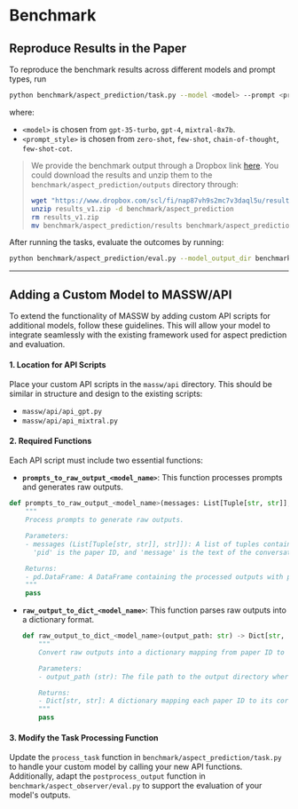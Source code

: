 # Benchmark

## Reproduce Results in the Paper

To reproduce the benchmark results across different models and prompt types, run

```bash
python benchmark/aspect_prediction/task.py --model <model> --prompt <prompt_style> --num_samples 1020
```

where:

- `<model>` is chosen from `gpt-35-turbo`, `gpt-4`, `mixtral-8x7b`.
- `<prompt_style>` is chosen from `zero-shot`, `few-shot`, `chain-of-thought`, `few-shot-cot`.

> We provide the benchmark output through a Dropbox link
> [here](https://www.dropbox.com/scl/fi/nap87vh9s2mc7v3daql5u/results_v1.zip?rlkey=m1n5vck90quwhqygiq1otn2zp&dl=0).
> You could download the results and unzip them to the
> `benchmark/aspect_prediction/outputs` directory through:
>
> ```bash
> wget "https://www.dropbox.com/scl/fi/nap87vh9s2mc7v3daql5u/results_v1.zip?rlkey=m1n5vck90quwhqygiq1otn2zp&dl=1" -O results_v1.zip
> unzip results_v1.zip -d benchmark/aspect_prediction
> rm results_v1.zip
> mv benchmark/aspect_prediction/results benchmark/aspect_prediction/outputs
> ```

After running the tasks, evaluate the outcomes by running:

```bash
python benchmark/aspect_prediction/eval.py --model_output_dir benchmark/aspect_prediction/outputs/gpt-35-turbo_zero-shot
```

---



## Adding a Custom Model to MASSW/API

To extend the functionality of MASSW by adding custom API scripts for additional models, follow these guidelines. This will allow your model to integrate seamlessly with the existing framework used for aspect prediction and evaluation.

#### 1. **Location for API Scripts**

Place your custom API scripts in the `massw/api` directory. This should be similar in structure and design to the existing scripts:

- `massw/api/api_gpt.py`
- `massw/api/api_mixtral.py`

#### 2. **Required Functions**

Each API script must include two essential functions:

- **`prompts_to_raw_output_<model_name>`**: This function processes prompts and generates raw outputs.

```python
def prompts_to_raw_output_<model_name>(messages: List[Tuple[str, str]], **other_arguments) -> pd.DataFrame:
    """
    Process prompts to generate raw outputs.

    Parameters:
    - messages (List[Tuple[str, str]], str]]): A list of tuples containing paper IDs and messages.
      'pid' is the paper ID, and 'message' is the text of the conversation or prompt.

    Returns:
    - pd.DataFrame: A DataFrame containing the processed outputs with paper IDs.
    """
    pass
```

- **`raw_output_to_dict_<model_name>`**: This function parses raw outputs into a dictionary format.

  ```python
  def raw_output_to_dict_<model_name>(output_path: str) -> Dict[str, str]:
      """
      Convert raw outputs into a dictionary mapping from paper ID to output.

      Parameters:
      - output_path (str): The file path to the output directory where the results are stored.

      Returns:
      - Dict[str, str]: A dictionary mapping each paper ID to its corresponding output.
      """
      pass
  ```

#### 3. **Modify the Task Processing Function**

Update the `process_task` function in `benchmark/aspect_prediction/task.py` to handle your custom model by calling your new API functions. Additionally, adapt the `postprocess_output` function in `benchmark/aspect_observer/eval.py` to support the evaluation of your model's outputs.